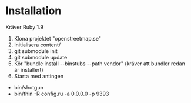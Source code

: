 # Installation

Kräver Ruby 1.9

1. Klona projektet "openstreetmap.se"
2. Initialisera content/
  1. git submodule init
  2. git submodule update
3. Kör "bundle install --binstubs --path vendor" (kräver att bundler redan är installert)
4. Starta med antingen
  * bin/shotgun
  * bin/thin -R config.ru -a 0.0.0.0 -p 9393
